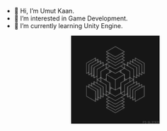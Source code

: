 - 👋 Hi, I’m Umut Kaan.
- 👀 I’m interested in Game Development.
- 🌱 I’m currently learning Unity Engine.
<div id="header" align="center">
  <img src="https://github.com/umutaan50/umutaan50/blob/main/Squares.gif" width="200"/>
</div>

<!---
umutaan50/umutaan50 is a ✨ special ✨ repository because its `README.md` (this file) appears on your GitHub profile.
You can click the Preview link to take a look at your changes.
--->
